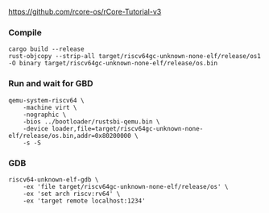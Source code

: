 https://github.com/rcore-os/rCore-Tutorial-v3

### Compile

```
cargo build --release
rust-objcopy --strip-all target/riscv64gc-unknown-none-elf/release/os1 -O binary target/riscv64gc-unknown-none-elf/release/os.bin
```

### Run and wait for GBD

```
qemu-system-riscv64 \
    -machine virt \
    -nographic \
    -bios ../bootloader/rustsbi-qemu.bin \
    -device loader,file=target/riscv64gc-unknown-none-elf/release/os.bin,addr=0x80200000 \
    -s -S
```

### GDB

```
riscv64-unknown-elf-gdb \
    -ex 'file target/riscv64gc-unknown-none-elf/release/os' \
    -ex 'set arch riscv:rv64' \
    -ex 'target remote localhost:1234'
```

